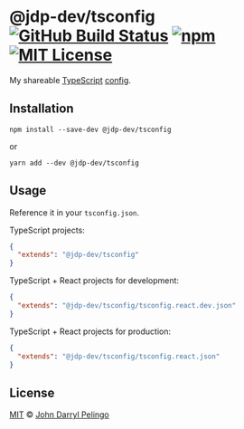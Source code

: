 # @jdp-dev/tsconfig [![GitHub Build Status][shield-github-build-status]][shield-github-build-status] [![npm][shield-npm]][npm] [![MIT License][shield-license]][license]

My shareable [TypeScript](https://www.typescriptlang.org/)
[config](https://www.typescriptlang.org/docs/handbook/tsconfig-json.html).

## Installation

```shell script
npm install --save-dev @jdp-dev/tsconfig
```

or

```shell script
yarn add --dev @jdp-dev/tsconfig
```

## Usage

Reference it in your `tsconfig.json`.

TypeScript projects:

<!-- prettier-ignore -->
```json
{
  "extends": "@jdp-dev/tsconfig"
}
```

TypeScript + React projects for development:

<!-- prettier-ignore -->
```json
{
  "extends": "@jdp-dev/tsconfig/tsconfig.react.dev.json"
}
```

TypeScript + React projects for production:

<!-- prettier-ignore -->
```json
{
  "extends": "@jdp-dev/tsconfig/tsconfig.react.json"
}
```

## License

[MIT][license] &copy; [John Darryl Pelingo][me]

[license]: ../../LICENSE
[me]: https://johndpelingo.com/
[npm]: https://npmjs.org/package/@jdp-dev/tsconfig
[shield-github-build-status]:
  https://github.com/john-d-pelingo/jdp-scripts/workflows/npm-publish/badge.svg
[shield-license]: https://img.shields.io/badge/License-MIT-lavender.svg
[shield-npm]: https://img.shields.io/npm/v/@jdp-dev/tsconfig.svg
